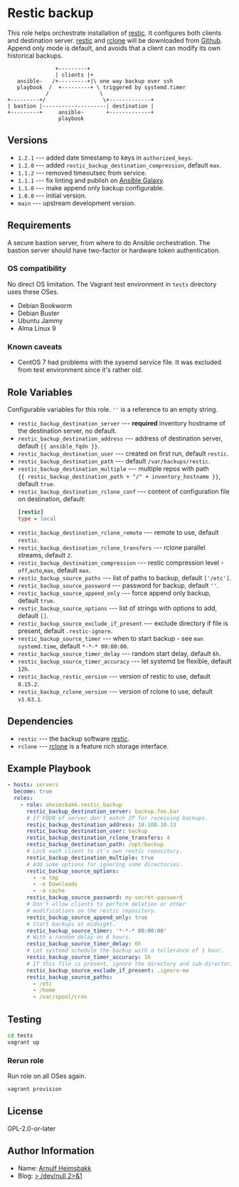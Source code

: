 # Restic backup

[restic]: https://restic.net/
[rclone]: https://rclone.org/

This role helps orchestrate installation of [restic][]. It configures both clients and destination server. [restic][] and [rclone][] will be downloaded from [Github](https://github.com). Append only mode is default, and avoids that a client can modify its own historical backups.

```plain
               +---------+
               | clients |+
   ansible-   /+---------+|\ one way backup over ssh
   playbook  /  +---------+ \ triggered by systemd.timer
            /                \
+---------+/                  \+-------------+
| bastion |--------------------| destination |
+---------+     ansible-       +-------------+
                playbook
```

## Versions

* `1.2.1` --- added date timestamp to keys in `authorized_keys`.
* `1.2.0` --- added `restic_backup_destination_compression`, default `max`.
* `1.1.2` --- removed timeoutsec from service.
* `1.1.1` --- fix linting and publish on [Ansible Galaxy](https://galaxy.ansible.com).
* `1.1.0` --- make append only backup configurable.
* `1.0.0` --- initial version.
* `main` --- upstream development version.

## Requirements

A secure bastion server, from where to do Ansible orchestration. The bastion server should have two-factor or hardware token authentication.

### OS compatibility

No direct OS limitation. The Vagrant test environment in `tests` directory uses these OSes.

* Debian Bookworm
* Debian Buster
* Ubuntu Jammy
* Alma Linux 9

### Known caveats

* CentOS 7 had problems with the sysemd service file. It was excluded from test environment since it's rather old.

## Role Variables

Configurable variables for this role. `''` is a reference to an empty string.

* `restic_backup_destination_server` --- **required** inventory hostname of the destination server, no default.
* `restic_backup_destination_address` --- address of destination server, default `{{ ansible_fqdn }}`.
* `restic_backup_destination_user` --- created on first run, default `restic`.
* `restic_backup_destination_path` --- default `/var/backups/restic`.
* `restic_backup_destination_multiple` --- multiple repos with path  
  `{{ restic_backup_destination_path + "/" + inventory_hostname }}`, default `true`.
* `restic_backup_destination_rclone_conf` --- content of configuration file on destination, default:
    ```ini
    [restic]
    type = local
    ```
* `restic_backup_destination_rclone_remote` --- remote to use, default `restic`.
* `restic_backup_destination_rclone_transfers` --- rclone parallel streams, default `2`.
* `restic_backup_destination_compression` --- restic compression level - `off`,`auto`,`max`, default `max`.
* `restic_backup_source_paths` --- list of paths to backup, default `['/etc']`.
* `restic_backup_source_password` --- password for backup, default `''`.
* `restic_backup_source_append_only` --- force append only backup, default `true`.
* `restic_backup_source_options` --- list of strings with options to add, default `[]`.
* `restic_backup_source_exclude_if_present` --- exclude directory if file is present, default `.restic-ignore`.
* `restic_backup_source_timer` --- when to start backup - see `man systemd.time`, default `*-*-* 00:00:00`.
* `restic_backup_source_timer_delay` --- random start delay, default `6h`.
* `restic_backup_source_timer_accuracy` --- let systemd be flexible, default `12h`.
* `restic_backup_restic_version` --- version of restic to use, default `0.15.2`.
* `restic_backup_rclone_version` --- version of rclone to use, default `v1.63.1`.


## Dependencies

* `restic` --- the backup software [restic][].
* `rclone` --- [rclone][] is a feature rich storage interface.

## Example Playbook

```yaml
- hosts: servers
  become: true
  roles:
    - role: aheimsbakk.restic_backup
      restic_backup_destination_server: backup.foo.bar
      # If FQDN of server don't match IP for receiving backups.
      restic_backup_destination_address: 10.100.10.13
      restic_backup_destination_user: backup
      restic_backup_destination_rclone_transfers: 4
      restic_backup_destination_path: /opt/backup
      # Lock each client to it's own restic repository.
      restic_backup_destination_multiple: true
      # Add some options for ignoring some directories.
      restic_backup_source_options:
        - -e tmp
        - -e Downloads
        - -e cache
      restic_backup_source_password: my-secret-password
      # Don't allow clients to perform deletion or other
      # modifications on the restic repository.
      restic_backup_source_append_only: true
      # Start backups at midnight.
      restic_backup_source_timer: '*-*-* 00:00:00'
      # With a random delay on 6 hours.
      restic_backup_source_timer_delay: 6h
      # Let systemd schedule the backup with a tollerance of 1 hour.
      restic_backup_source_timer_accuracy: 1h
      # If this file is present, ignore the directory and sub-directories.
      restic_backup_source_exclude_if_present: .ignore-me
      restic_backup_source_paths:
        - /etc
        - /home
        - /var/spool/cron
```

## Testing

```bash
cd tests
vagrant up
```

### Rerun role

Run role on all OSes again.

```bash
vagrant provision
```

## License

GPL-2.0-or-later

## Author Information

* Name: [Arnulf Heimsbakk](mailto:arnulf.heimsbakk+ansible@gmail.com)
* Blog: [> /dev/null 2>&1](https://blog.heimsbakk.net/)

<!---
# set vim: spell spelllang=en:
-->
